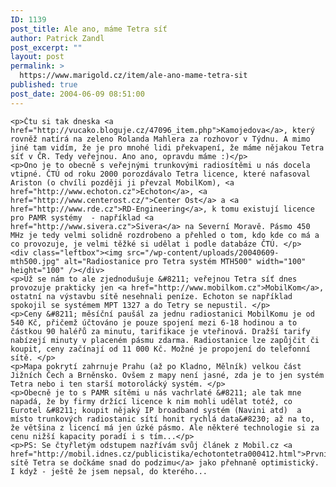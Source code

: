 ```yaml
---
ID: 1139
post_title: Ale ano, máme Tetra síť
author: Patrick Zandl
post_excerpt: ""
layout: post
permalink: >
  https://www.marigold.cz/item/ale-ano-mame-tetra-sit
published: true
post_date: 2004-06-09 08:51:00
---
```

	<p>Čtu si tak dneska <a href="http://vucako.bloguje.cz/47096_item.php">Kamojedova</a>, který rovněž natírá na zeleno Rolanda Mahlera za rozhovor v Týdnu. A mimo jiné tam vidím, že je pro mnohé lidi překvapení, že máme nějakou Tetra síť v ČR. Tedy veřejnou. Ano ano, opravdu máme :)</p>
	<p>Ono je to obecně s veřejnými trunkovými radiosítěmi u nás docela vtipné. ČTÚ od roku 2000 porozdávalo Tetra licence, které nafasoval Ariston (o chvíli později ji převzal MobilKom), <a href="http://www.echoton.cz">Echoton</a>, <a href="http://www.centerost.cz/">Center Ost</a> a <a href="http://www.rde.cz">RD-Engineering</a>, k tomu existují licence pro PAMR systémy  - například <a href="http://www.sivera.cz">Sivera</a> na Severní Moravě. Pásmo 450 MHz je tedy velmi solidně rozdrobeno a přehled o tom, kdo kde co má a co provozuje, je velmi těžké si udělat i podle databáze ČTÚ. </p>
	<div class="leftbox"><img src="/wp-content/uploads/20040609-mth500.jpg" alt="Radiostanice pro Tetra systém MTH500" width="100" height="100" /></div>
	<p>Už se nám to ale zjednodušuje &#8211; veřejnou Tetra síť dnes provozuje prakticky jen <a href="http://www.mobilkom.cz">MobilKom</a>, ostatní na výstavbu sítě nesehnali peníze. Echoton se například spokojil se systémem MPT 1327 a do Tetry se nepustil. </p>
	<p>Ceny &#8211; měsíční paušál za jednu radiostanici MobilKomu je od 540 Kč, přičemž účtováno je pouze spojení mezi 6-18 hodinou a to částkou 90 haléřů za minutu, tarifikace je vteřinová. Dražší tarify nabízejí minuty v placeném pásmu zdarma. Radiostanice lze zapůjčit či koupit, ceny začínají od 11 000 Kč. Možné je propojení do telefonní sítě. </p>
	<p>Mapa pokrytí zahrnuje Prahu (až po Kladno, Mělník) velkou část Jižních Čech a Brněnsko. Ovšem z mapy není jasné, zda je to jen systém Tetra nebo i ten starší motorolácký systém. </p>
	<p>Obecně je to s PAMR sítěmi u nás vachrlaté &#8211; ale tak mne napadá, že by firmy držící licence k nim mohli udělat totéž, co Eurotel &#8211; koupit nějaký IP broadband systém (Navini atd)  a místo trunkových radiostanic sítí honit rychlá data&#8230; až na to, že většina z licencí má jen úzké pásmo. Ale některé technologie si za cenu nižší kapacity poradí i s tím...</p>
	<p>PS: Se čtyřletým odstupem nazřívám svůj článek z Mobil.cz <a href="http://mobil.idnes.cz/publicistika/echotontetra000412.html">První sítě Tetra se dočkáme snad do podzimu</a> jako přehnaně optimistický. I když - ještě že jsem nepsal, do kterého...
</p>